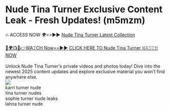 # Nude Tina Turner Exclusive Content Leak - Fresh Updates! (m5mzm)

🔥 ACCESS NOW 🌍==►► <a href="https://tinyurl.com/2mz8nhtm" rel="nofollow">Nude Tina Turner Latest Collection</a>
<br><br>
[🔴🌍📺📱👉WA𝚃CH Now==►► CLICK HERE TO Nude Tina Turner 𝚆𝙰𝚃𝙲𝙷 NOW](https://tinyurl.com/2mz8nhtm)
<br><br>
Unlock Nude Tina Turner's private videos and photos today! Dive into the newest 2025 content updates and explore exclusive material you won’t find anywhere else.
<br>
<a href="https://tinyurl.com/2mz8nhtm" rel="nofollow" data-target="animated-image.originalLink"><img src="https://camo.githubusercontent.com/8a4f000d20f83aca3bf7ec5f350d767afa0574a8a352519fd8cfa583a6f93a33/68747470733a2f2f692e696d6775722e636f6d2f644a486b345a712e676966" data-canonical-src="https://i.imgur.com/dJHk4Zq.gif" style="max-width: 100%; display: inline-block;" data-target="animated-image.originalImage"></a>
<br>
karri turner nude<br>
tina turner nudes<br>
sophie turner nude leaks<br>
lahna turner nude